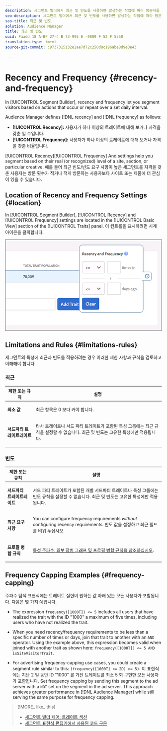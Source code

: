 ```yaml
---
description: 세그먼트 빌더에서 최근 및 빈도를 사용하면 발생하는 작업에 따라 방문자를 세그먼트화하고 매일 설정된 간격에 대해 반복할 수 있습니다.
seo-description: 세그먼트 빌더에서 최근 및 빈도를 사용하면 발생하는 작업에 따라 방문자를 세그먼트화하고 매일 설정된 간격에 대해 반복할 수 있습니다.
seo-title: 최근 및 빈도
solution: Audience Manager
title: 최근 및 빈도
uuid: Faadd 18 A-BF 27-4 B 73-995 E -9809 F 52 F 5350
translation-type: tm+mt
source-git-commit: c9737315132e2ae7d72c250d8c196abe8d9e0e43

---
```



# Recency and Frequency {#recency-and-frequency}

In [!UICONTROL Segment Builder], recency and frequency let you segment visitors based on actions that occur or repeat over a set daily interval.

Audience Manager defines [!DNL recency] and [!DNL frequency] as follows:

* **[!UICONTROL Recency]:** 사용자가 하나 이상의 트레이트에 대해 보거나 자격을 갖춘 일 수입니다.
* **[!UICONTROL Frequency]:** 사용자가 하나 이상의 트레이트에 대해 보거나 자격을 갖춘 비율입니다.

[!UICONTROL Recency][!UICONTROL Frequency] And settings help you segment based on their real (or recognized) level of a site, section, or particular creative. 예를 들어 최근 빈도/빈도 요구 사항이 높은 세그먼트를 자격을 갖춘 사용자는 방문 횟수가 적거나 적게 방문하는 사용자보다 사이트 또는 제품에 더 관심이 있을 수 있습니다.

## Location of Recency and Frequency Settings {#location}

In [!UICONTROL Segment Builder], [!UICONTROL Recency] and [!UICONTROL Frequency] settings are located in the [!UICONTROL Basic View] section of the [!UICONTROL Traits] panel. 이 컨트롤을 표시하려면 시계 아이콘을 클릭합니다.

![](assets/recency_frequency.png)

## Limitations and Rules {#limitations-rules}

세그먼트의 특성에 최근과 빈도를 적용하려는 경우 이러한 제한 사항과 규칙을 검토하고 이해해야 합니다.

### 최근

<table id="table_026064124C694D75B7A960457D50170B"> 
 <thead> 
  <tr> 
   <th colname="col1" class="entry"> 제한 또는 규칙 </th> 
   <th colname="col2" class="entry"> 설명 </th> 
  </tr> 
 </thead>
 <tbody> 
  <tr> 
   <td colname="col1"> <p> <b>최소 값</b> </p> </td> 
   <td colname="col2"> <p>최근 항목은 0 보다 커야 합니다. </p> </td> 
  </tr> 
  <tr> 
   <td colname="col1"> <p> <b>서드파티 트레이트레이트</b> </p> </td> 
   <td colname="col2"> <p>타사 트레이트나 서드 파티 트레이트가 포함된 특성 그룹에는 최근 규칙을 설정할 수 없습니다. 최근 및 빈도는 고유한 특성에만 적용됩니다. </p> </td> 
  </tr> 
 </tbody> 
</table>

### 빈도

<table id="table_EBD621D26C8B4D03933E8C0753C892A7"> 
 <thead> 
  <tr> 
   <th colname="col1" class="entry"> 제한 또는 규칙 </th> 
   <th colname="col2" class="entry"> 설명 </th> 
  </tr> 
 </thead>
 <tbody> 
  <tr> 
   <td colname="col1"> <p> <b>서드파티 트레이트레이트</b> </p> </td> 
   <td colname="col2"> <p>서드 파티 트레이트가 포함된 개별 서드파티 트레이트나 특성 그룹에는 빈도 규칙을 설정할 수 없습니다. 최근 및 빈도는 고유한 특성에만 적용됩니다. </p> </td> 
  </tr> 
  <tr> 
   <td colname="col1"> <p> <b>최근 요구 사항</b> </p> </td> 
   <td colname="col2"> <p>You can configure frequency requirements <i>without</i> configuring recency requirements. 빈도 값을 설정하고 최근 필드를 비워 두십시오. </p> </td> 
  </tr> 
  <tr> 
   <td colname="col1"> <p><b>프로필 병합 규칙</b> </p> </td> 
   <td colname="col2"> <p><a href="../../faq/faq-profile-merge.md#trait-freq-device-rules"> 특성 주파수, 외부 장치 그래프 및 프로필 병합 규칙을 참조하십시오</a>. </p> </td> 
  </tr> 
 </tbody> 
</table>

## Frequency Capping Examples {#frequency-capping}

주파수 탐색 표현식에는 트레이트 실현이 원하는 값 아래 있는 모든 사용자가 포함됩니다. 다음은 몇 가지 예입니다.

* The expression `frequency([1000T]) <= 5` includes all users that have realized the trait with the ID &quot;1000&quot; a maximum of five times, including users who have not realized the trait.
* When you need recency/frequency requirements to be less than a specific number of times or days, join that trait to another with an `AND` operator. Using the example above, this expression becomes valid when joined with another trait as shown here: `frequency([1000T]) <= 5 AND isSiteVisitorTrait`.

* For advertising frequency-capping use cases, you could create a segment rule similar to this: `(frequency([1000T] <= 2D) >= 5)`. 이 표현식에는 지난 2 일 동안 ID &quot;1000&quot; 를 가진 트레이트를 최소 5 회 구현한 모든 사용자가 포함됩니다. Set frequency capping by sending this segment to the ad server with a `NOT` set on the segment in the ad server. This approach achieves greater performance in [!DNL Audience Manager] while still serving the same purpose for frequency capping.

>[!MORE_ like_ this]
>
>* [세그먼트 빌더 제어: 트레이트 섹션](../../features/segments/segment-builder.md#segment-builder-controls-traits)
>* [세그먼트 표현식 편집기에서 사용된 코드 구문](../../features/segments/segment-code-syntax.md)


